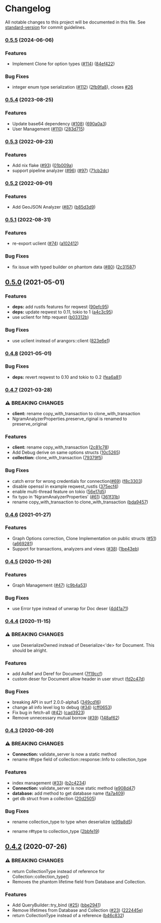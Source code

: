 # Changelog

All notable changes to this project will be documented in this file. See [standard-version](https://github.com/conventional-changelog/standard-version) for commit guidelines.

### [0.5.5](https://github.com/fMeow/arangors/compare/v0.5.4...v0.5.5) (2024-06-06)


### Features

* Implement Clone for option types ([#114](https://github.com/fMeow/arangors/issues/114)) ([84ef422](https://github.com/fMeow/arangors/commit/84ef422c36ee7d26d0f757290f19a012525969c5))


### Bug Fixes

* integer enum type serialization ([#112](https://github.com/fMeow/arangors/issues/112)) ([2fb9fa8](https://github.com/fMeow/arangors/commit/2fb9fa855a7485194e89f766afc9d644b76fccb9)), closes [#26](https://github.com/fMeow/arangors/issues/26)

### [0.5.4](https://github.com/fMeow/arangors/compare/v0.5.3...v0.5.4) (2023-08-25)


### Features

* Update base64 dependency ([#108](https://github.com/fMeow/arangors/issues/108)) ([690a0a3](https://github.com/fMeow/arangors/commit/690a0a3a4ffc96721e9e5b00bb3af86cc3273b9e))
* User Management ([#110](https://github.com/fMeow/arangors/issues/110)) ([283d715](https://github.com/fMeow/arangors/commit/283d715245cb2640e45ea19b07bd2efe5e9dfa16))

### [0.5.3](https://github.com/fMeow/arangors/compare/v0.5.2...v0.5.3) (2022-09-23)


### Features

* Add nix flake ([#93](https://github.com/fMeow/arangors/issues/93)) ([01b009a](https://github.com/fMeow/arangors/commit/01b009ae646df64af7325f21a145c8c93e237963))
* support pipeline analyzer ([#96](https://github.com/fMeow/arangors/issues/96)) ([#97](https://github.com/fMeow/arangors/issues/97)) ([71cb2dc](https://github.com/fMeow/arangors/commit/71cb2dc62d72f6ed891e94af70439f9ecf22e001))

### [0.5.2](https://github.com/fMeow/arangors/compare/v0.5.1...v0.5.2) (2022-09-01)


### Features

* Add GeoJSON Analyzer ([#87](https://github.com/fMeow/arangors/issues/87)) ([b85d3d9](https://github.com/fMeow/arangors/commit/b85d3d9fe5cd43a615d0c719e2848fad176b9b7b))

### [0.5.1](https://github.com/fMeow/arangors/compare/v0.5.0...v0.5.1) (2022-08-31)


### Features

* re-export uclient ([#74](https://github.com/fMeow/arangors/issues/74)) ([a102412](https://github.com/fMeow/arangors/commit/a1024129df4f8bf6937bcfab1bd1835167245c37))


### Bug Fixes

* fix issue with typed builder on phantom data ([#80](https://github.com/fMeow/arangors/issues/80)) ([2c31587](https://github.com/fMeow/arangors/commit/2c31587dd136a9818097cc8d44002e358bb8529c))

## [0.5.0](https://github.com/fMeow/arangors/compare/v0.4.8...v0.5.0) (2021-05-01)


### Features

* **deps:** add rustls features for reqwest ([90efc95](https://github.com/fMeow/arangors/commit/90efc95e3a73928652504bea85cfd3fa638995a0))
* **deps:** update reqwest to 0.11, tokio to 1 ([a4c3c95](https://github.com/fMeow/arangors/commit/a4c3c950d991055f4c40d7a7960eb2ec0d867eca))
* use uclient for http request ([b03312b](https://github.com/fMeow/arangors/commit/b03312b68ef5899665f67825da1cb5e519d4a7f3))


### Bug Fixes

* use uclient instead of arangors::client ([823e6e1](https://github.com/fMeow/arangors/commit/823e6e1b10797a09ef36a85ca25e7d5c18169ac9))

### [0.4.8](https://github.com/fMeow/arangors/compare/v0.4.7...v0.4.8) (2021-05-01)


### Bug Fixes

* **deps:** revert reqwest to 0.10 and tokio to 0.2 ([fea6a81](https://github.com/fMeow/arangors/commit/fea6a81745cc2b2ddd895e2a0cf01627c0e01c58))

### [0.4.7](https://github.com/fMeow/arangors/compare/v0.4.6...v0.4.7) (2021-03-28)


### ⚠ BREAKING CHANGES

* **client:** rename copy_with_transaction to clone_with_transaction
* NgramAnalyzerProperties.preserve_riginal is renamed to preserve_original

### Features

* **client:** rename copy_with_transaction ([2c81c78](https://github.com/fMeow/arangors/commit/2c81c78f935f605df33792bce2f6455117290686))
* Add Debug derive on same options structs ([10c5265](https://github.com/fMeow/arangors/commit/10c526528c4e9a31ba1879eaf14db6b7c9d35bfb))
* **collection:** clone_with_transaction ([79379f5](https://github.com/fMeow/arangors/commit/79379f5f432366e98469534201d0a0afd9c428ba))


### Bug Fixes

* catch error for wrong credentials for connection([#69](https://github.com/fMeow/arangors/issues/69)) ([f8c3303](https://github.com/fMeow/arangors/commit/f8c3303b8dfed894ab1939ac5eab8a4c3cbf2780))
* disable openssl in example reqwest_rustls ([375ecf4](https://github.com/fMeow/arangors/commit/375ecf48418d648ecbfd855f0acda6d36022f205))
* enable multi-thread feature on tokio ([56e17d5](https://github.com/fMeow/arangors/commit/56e17d52b1f6e46641fefc2cf04c5a4fcaa792b9))
* fix typo in 'NgramAnalyzerProperties' ([#61](https://github.com/fMeow/arangors/issues/61)) ([361f31b](https://github.com/fMeow/arangors/commit/361f31ba9912dda7a82d3832d6709b4e42a6c8a7))
* rename copy_with_transaction to clone_with_transaction ([bda9457](https://github.com/fMeow/arangors/commit/bda9457d156b0e9dd394adcb1633e75c9469f3f2))

### [0.4.6](https://github.com/fMeow/arangors/compare/v0.4.5...v0.4.6) (2021-01-27)


### Features

* Graph Options correction, Clone Implementation on public structs ([#51](https://github.com/fMeow/arangors/issues/51)) ([a669281](https://github.com/fMeow/arangors/commit/a66928112d8c022a7fb5f68aec872db4edcd8f7a))
* Support for transactions, analyzers and views ([#38](https://github.com/fMeow/arangors/issues/38)) ([1be43eb](https://github.com/fMeow/arangors/commit/1be43ebef82a66ff1f203845b279a1ac8907da67))

### [0.4.5](https://github.com/guoli-lyu/arangors/compare/v0.4.4...v0.4.5) (2020-11-26)


### Features

* Graph Management ([#47](https://github.com/guoli-lyu/arangors/issues/47)) ([c9b4a53](https://github.com/guoli-lyu/arangors/commit/c9b4a53f2f88fa8225b7c11d0e044deca798aeb0))


### Bug Fixes

* use Error type instead of unwrap for Doc deser ([4d41a71](https://github.com/guoli-lyu/arangors/commit/4d41a71050ced7747b2485661796f30c4132a37d))

### [0.4.4](https://github.com/guoli-lyu/arangors/compare/v0.4.3...v0.4.4) (2020-11-15)


### ⚠ BREAKING CHANGES

* use DeserializeOwned instead of Deserialize<'de> for Document. This should be alright.

### Features

* add AsRef and Deref for Document ([7f19ccf](https://github.com/guoli-lyu/arangors/commit/7f19ccff9779e77ed860b6a86b5a11a0b9812fa7))
* custom deser for Document allow header in user struct ([fd2c47d](https://github.com/guoli-lyu/arangors/commit/fd2c47d6c8ded83bf58a318854c8083008297aa4))


### Bug Fixes

* breaking API in surf 2.0.0-alpha5 ([349cd16](https://github.com/guoli-lyu/arangors/commit/349cd1679a582796966bae5c9e9e46d4e57f9663))
* change all info level log to debug ([#34](https://github.com/guoli-lyu/arangors/issues/34)) ([cff0653](https://github.com/guoli-lyu/arangors/commit/cff06530e0038010c07e03bff4a2d59b253a3cff))
* Fix bug in fetch-all ([#42](https://github.com/guoli-lyu/arangors/issues/42)) ([cad3923](https://github.com/guoli-lyu/arangors/commit/cad392365b84d86dd7041f220284356f3679a3d2))
* Remove unnecessary mutual borrow ([#39](https://github.com/guoli-lyu/arangors/issues/39)) ([148af62](https://github.com/guoli-lyu/arangors/commit/148af62e2952f5873f35428b065735b5ae41df63))

### [0.4.3](https://github.com/fMeow/arangors/compare/v0.4.2...v0.4.3) (2020-08-20)


### ⚠ BREAKING CHANGES

* **Connection:** validate_server is now a static method
* rename r#type field of
collection::response::Info to collection_type

### Features

* index management ([#33](https://github.com/fMeow/arangors/issues/33)) ([b2c4234](https://github.com/fMeow/arangors/commit/b2c423443e7c8f1db6d4d778515018397f4d3806))
* **Connection:** validate_server is now static method ([e908d47](https://github.com/fMeow/arangors/commit/e908d473605af6a835076892742f722b17d5260c))
* **database:** add method to get database name ([fa7a409](https://github.com/fMeow/arangors/commit/fa7a409ecc2081ac4682e77c1f04cd86a0ff0928))
* get db struct from a collection ([20d2505](https://github.com/fMeow/arangors/commit/20d25053feeea24ec916c5ddf9495a17396ba5a1))


### Bug Fixes

* rename collection_type to type when deserialize ([e99a8d5](https://github.com/fMeow/arangors/commit/e99a8d50df04822136598dfd5824ff09985c1a0d))


* rename r#type to collection_type ([2bbfe19](https://github.com/fMeow/arangors/commit/2bbfe1980130519931a809be6ead0989902cf34d))

## [0.4.2](https://github.com/fMeow/arangors/compare/v0.4.1...v0.4.2) (2020-07-26)


### ⚠ BREAKING CHANGES

* return CollectionType instead of reference
for Collection::collection_type()
* Removes the phantom lifetime field from Database and Collection.

### Features

* Add QueryBuilder::try_bind ([#25](https://github.com/fMeow/arangors/issues/25)) ([bbe2941](https://github.com/fMeow/arangors/commit/bbe2941f0843b0af954c3e6466562134d3a98904))
* Remove lifetimes from Database and Collection ([#23](https://github.com/fMeow/arangors/issues/23)) ([222445e](https://github.com/fMeow/arangors/commit/222445ef4aa893a0b7a3894ab502d203e5331363))
* return CollectionType instead of a reference ([b46c832](https://github.com/fMeow/arangors/commit/b46c83217bda52a4ce8a601ac837acda962f4795))
